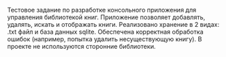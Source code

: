 Тестовое задание по разработке консольного приложения для управления библиотекой книг. 
Приложение позволяет добавлять, удалять, искать и отображать книги. Реализовано хранение в 2 видах: .txt файл и база данных sqlite. Обеспечена корректная обработка ошибок (например, попытка удалить несуществующую книгу).
В проекте не используются сторонние библиотеки. 
